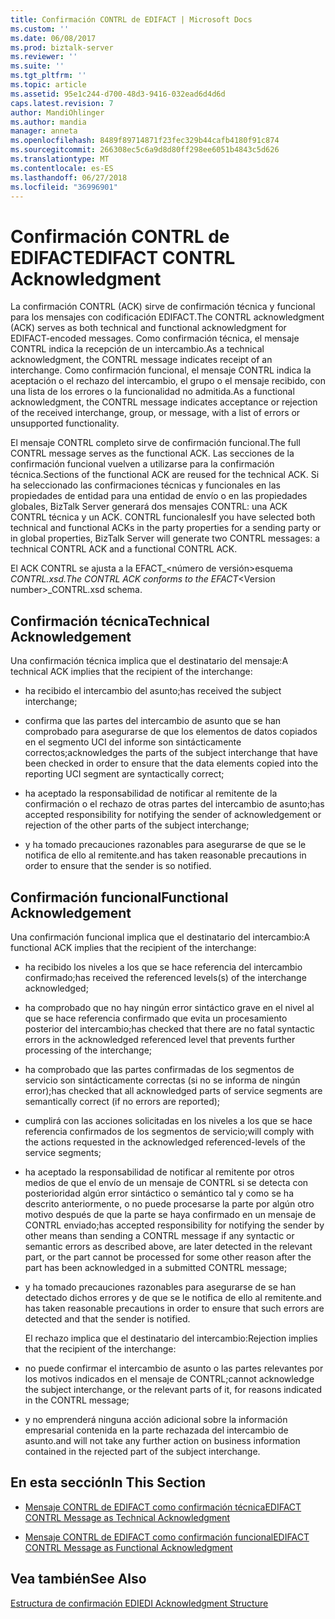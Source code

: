```yaml
---
title: Confirmación CONTRL de EDIFACT | Microsoft Docs
ms.custom: ''
ms.date: 06/08/2017
ms.prod: biztalk-server
ms.reviewer: ''
ms.suite: ''
ms.tgt_pltfrm: ''
ms.topic: article
ms.assetid: 95e1c244-d700-48d3-9416-032ead6d4d6d
caps.latest.revision: 7
author: MandiOhlinger
ms.author: mandia
manager: anneta
ms.openlocfilehash: 8489f89714871f23fec329b44cafb4180f91c874
ms.sourcegitcommit: 266308ec5c6a9d8d80ff298ee6051b4843c5d626
ms.translationtype: MT
ms.contentlocale: es-ES
ms.lasthandoff: 06/27/2018
ms.locfileid: "36996901"
---
```

# <a name="edifact-contrl-acknowledgment"></a><span data-ttu-id="7873c-102">Confirmación CONTRL de EDIFACT</span><span class="sxs-lookup"><span data-stu-id="7873c-102">EDIFACT CONTRL Acknowledgment</span></span>
<span data-ttu-id="7873c-103">La confirmación CONTRL (ACK) sirve de confirmación técnica y funcional para los mensajes con codificación EDIFACT.</span><span class="sxs-lookup"><span data-stu-id="7873c-103">The CONTRL acknowledgment (ACK) serves as both technical and functional acknowledgment for EDIFACT-encoded messages.</span></span> <span data-ttu-id="7873c-104">Como confirmación técnica, el mensaje CONTRL indica la recepción de un intercambio.</span><span class="sxs-lookup"><span data-stu-id="7873c-104">As a technical acknowledgment, the CONTRL message indicates receipt of an interchange.</span></span> <span data-ttu-id="7873c-105">Como confirmación funcional, el mensaje CONTRL indica la aceptación o el rechazo del intercambio, el grupo o el mensaje recibido, con una lista de los errores o la funcionalidad no admitida.</span><span class="sxs-lookup"><span data-stu-id="7873c-105">As a functional acknowledgment, the CONTRL message indicates acceptance or rejection of the received interchange, group, or message, with a list of errors or unsupported functionality.</span></span>  
  
 <span data-ttu-id="7873c-106">El mensaje CONTRL completo sirve de confirmación funcional.</span><span class="sxs-lookup"><span data-stu-id="7873c-106">The full CONTRL message serves as the functional ACK.</span></span> <span data-ttu-id="7873c-107">Las secciones de la confirmación funcional vuelven a utilizarse para la confirmación técnica.</span><span class="sxs-lookup"><span data-stu-id="7873c-107">Sections of the functional ACK are reused for the technical ACK.</span></span> <span data-ttu-id="7873c-108">Si ha seleccionado las confirmaciones técnicas y funcionales en las propiedades de entidad para una entidad de envío o en las propiedades globales, BizTalk Server generará dos mensajes CONTRL: una ACK CONTRL técnica y un ACK. CONTRL funcionales</span><span class="sxs-lookup"><span data-stu-id="7873c-108">If you have selected both technical and functional ACKs in the party properties for a sending party or in global properties, BizTalk Server will generate two CONTRL messages: a technical CONTRL ACK and a functional CONTRL ACK.</span></span>  
  
 <span data-ttu-id="7873c-109">El ACK CONTRL se ajusta a la EFACT_\<número de versión\>esquema _CONTRL.xsd.</span><span class="sxs-lookup"><span data-stu-id="7873c-109">The CONTRL ACK conforms to the EFACT_\<Version number\>_CONTRL.xsd schema.</span></span>  
  
## <a name="technical-acknowledgement"></a><span data-ttu-id="7873c-110">Confirmación técnica</span><span class="sxs-lookup"><span data-stu-id="7873c-110">Technical Acknowledgement</span></span>  
 <span data-ttu-id="7873c-111">Una confirmación técnica implica que el destinatario del mensaje:</span><span class="sxs-lookup"><span data-stu-id="7873c-111">A technical ACK implies that the recipient of the interchange:</span></span>  
  
-   <span data-ttu-id="7873c-112">ha recibido el intercambio del asunto;</span><span class="sxs-lookup"><span data-stu-id="7873c-112">has received the subject interchange;</span></span>  
  
-   <span data-ttu-id="7873c-113">confirma que las partes del intercambio de asunto que se han comprobado para asegurarse de que los elementos de datos copiados en el segmento UCI del informe son sintácticamente correctos;</span><span class="sxs-lookup"><span data-stu-id="7873c-113">acknowledges the parts of the subject interchange that have been checked in order to ensure that the data elements copied into the reporting UCI segment are syntactically correct;</span></span>  
  
-   <span data-ttu-id="7873c-114">ha aceptado la responsabilidad de notificar al remitente de la confirmación o el rechazo de otras partes del intercambio de asunto;</span><span class="sxs-lookup"><span data-stu-id="7873c-114">has accepted responsibility for notifying the sender of acknowledgement or rejection of the other parts of the subject interchange;</span></span>  
  
-   <span data-ttu-id="7873c-115">y ha tomado precauciones razonables para asegurarse de que se le notifica de ello al remitente.</span><span class="sxs-lookup"><span data-stu-id="7873c-115">and has taken reasonable precautions in order to ensure that the sender is so notified.</span></span>  
  
## <a name="functional-acknowledgement"></a><span data-ttu-id="7873c-116">Confirmación funcional</span><span class="sxs-lookup"><span data-stu-id="7873c-116">Functional Acknowledgement</span></span>  
 <span data-ttu-id="7873c-117">Una confirmación funcional implica que el destinatario del intercambio:</span><span class="sxs-lookup"><span data-stu-id="7873c-117">A functional ACK implies that the recipient of the interchange:</span></span>  
  
- <span data-ttu-id="7873c-118">ha recibido los niveles a los que se hace referencia del intercambio confirmado;</span><span class="sxs-lookup"><span data-stu-id="7873c-118">has received the referenced levels(s) of the interchange acknowledged;</span></span>  
  
- <span data-ttu-id="7873c-119">ha comprobado que no hay ningún error sintáctico grave en el nivel al que se hace referencia confirmado que evita un procesamiento posterior del intercambio;</span><span class="sxs-lookup"><span data-stu-id="7873c-119">has checked that there are no fatal syntactic errors in the acknowledged referenced level that prevents further processing of the interchange;</span></span>  
  
- <span data-ttu-id="7873c-120">ha comprobado que las partes confirmadas de los segmentos de servicio son sintácticamente correctas (si no se informa de ningún error);</span><span class="sxs-lookup"><span data-stu-id="7873c-120">has checked that all acknowledged parts of service segments are semantically correct (if no errors are reported);</span></span>  
  
- <span data-ttu-id="7873c-121">cumplirá con las acciones solicitadas en los niveles a los que se hace referencia confirmados de los segmentos de servicio;</span><span class="sxs-lookup"><span data-stu-id="7873c-121">will comply with the actions requested in the acknowledged referenced-levels of the service segments;</span></span>  
  
- <span data-ttu-id="7873c-122">ha aceptado la responsabilidad de notificar al remitente por otros medios de que el envío de un mensaje de CONTRL si se detecta con posterioridad algún error sintáctico o semántico tal y como se ha descrito anteriormente, o no puede procesarse la parte por algún otro motivo después de que la parte se haya confirmado en un mensaje de CONTRL enviado;</span><span class="sxs-lookup"><span data-stu-id="7873c-122">has accepted responsibility for notifying the sender by other means than sending a CONTRL message if any syntactic or semantic errors as described above, are later detected in the relevant part, or the part cannot be processed for some other reason after the part has been acknowledged in a submitted CONTRL message;</span></span>  
  
- <span data-ttu-id="7873c-123">y ha tomado precauciones razonables para asegurarse de se han detectado dichos errores y de que se le notifica de ello al remitente.</span><span class="sxs-lookup"><span data-stu-id="7873c-123">and has taken reasonable precautions in order to ensure that such errors are detected and that the sender is notified.</span></span>  
  
  <span data-ttu-id="7873c-124">El rechazo implica que el destinatario del intercambio:</span><span class="sxs-lookup"><span data-stu-id="7873c-124">Rejection implies that the recipient of the interchange:</span></span>  
  
- <span data-ttu-id="7873c-125">no puede confirmar el intercambio de asunto o las partes relevantes por los motivos indicados en el mensaje de CONTRL;</span><span class="sxs-lookup"><span data-stu-id="7873c-125">cannot acknowledge the subject interchange, or the relevant parts of it, for reasons indicated in the CONTRL message;</span></span>  
  
- <span data-ttu-id="7873c-126">y no emprenderá ninguna acción adicional sobre la información empresarial contenida en la parte rechazada del intercambio de asunto.</span><span class="sxs-lookup"><span data-stu-id="7873c-126">and will not take any further action on business information contained in the rejected part of the subject interchange.</span></span>  
  
## <a name="in-this-section"></a><span data-ttu-id="7873c-127">En esta sección</span><span class="sxs-lookup"><span data-stu-id="7873c-127">In This Section</span></span>  
  
-   [<span data-ttu-id="7873c-128">Mensaje CONTRL de EDIFACT como confirmación técnica</span><span class="sxs-lookup"><span data-stu-id="7873c-128">EDIFACT CONTRL Message as Technical Acknowledgment</span></span>](../core/edifact-contrl-message-as-technical-acknowledgment.md)  
  
-   [<span data-ttu-id="7873c-129">Mensaje CONTRL de EDIFACT como confirmación funcional</span><span class="sxs-lookup"><span data-stu-id="7873c-129">EDIFACT CONTRL Message as Functional Acknowledgment</span></span>](../core/edifact-contrl-message-as-functional-acknowledgment.md)  
  
## <a name="see-also"></a><span data-ttu-id="7873c-130">Vea también</span><span class="sxs-lookup"><span data-stu-id="7873c-130">See Also</span></span>  
 [<span data-ttu-id="7873c-131">Estructura de confirmación EDI</span><span class="sxs-lookup"><span data-stu-id="7873c-131">EDI Acknowledgment Structure</span></span>](../core/edi-acknowledgment-structure.md)